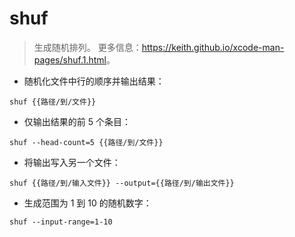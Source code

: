 # shuf

> 生成随机排列。
> 更多信息：<https://keith.github.io/xcode-man-pages/shuf.1.html>。

- 随机化文件中行的顺序并输出结果：

`shuf {{路径/到/文件}}`

- 仅输出结果的前 5 个条目：

`shuf --head-count=5 {{路径/到/文件}}`

- 将输出写入另一个文件：

`shuf {{路径/到/输入文件}} --output={{路径/到/输出文件}}`

- 生成范围为 1 到 10 的随机数字：

`shuf --input-range=1-10`